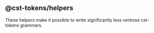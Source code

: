 ## @cst-tokens/helpers

These helpers make it possible to write significantly less verbose cst-tokens grammars.
